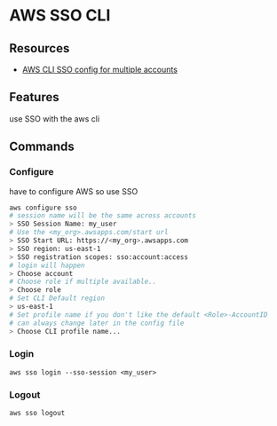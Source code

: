 # AWS SSO CLI

## Resources
- [AWS CLI SSO config for multiple accounts](https://community.aws/content/2kTOm98cSBaJ0t5NwGYHj790k4B/aws-sso-credentials-with-multiple-accounts?lang=en)

## Features
use SSO with the aws cli

## Commands

### Configure
have to configure AWS so use SSO
```bash
aws configure sso
# session name will be the same across accounts
> SSO Session Name: my_user
# Use the <my_org>.awsapps.com/start url
> SSO Start URL: https://<my_org>.awsapps.com
> SSO region: us-east-1
> SSO registration scopes: sso:account:access
# login will happen
> Choose account
# Choose role if multiple available..
> Choose role
# Set CLI Default region
> us-east-1
# Set profile name if you don't like the default <Role>-AccountID
# can always change later in the config file
> Choose CLI profile name...
```

### Login
`aws sso login --sso-session <my_user>`

### Logout
`aws sso logout`
